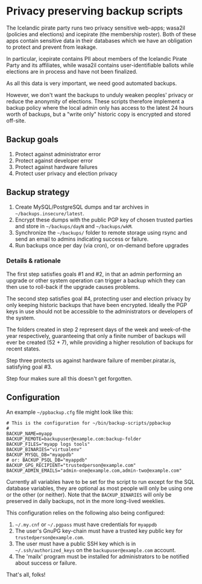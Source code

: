 # Privacy preserving backup scripts

The Icelandic pirate party runs two privacy sensitive web-apps; wasa2il
(policies and elections) and icepirate (the membership roster). Both of
these apps contain sensitive data in their databases which we have an
obligation to protect and prevent from leakage.

In particular, icepirate contains PII about members of the Icelandic
Pirate Party and its affiliates, while wasa2il contains
user-identifiable ballots while elections are in process and have not
been finalized.

As all this data is very important, we need good automated backups.

However, we don't want the backups to unduly weaken peoples' privacy or
reduce the anonymity of elections. These scripts therefore implement a
backup policy where the local admin only has access to the latest 24
hours worth of backups, but a "write only" historic copy is encrypted
and stored off-site.


## Backup goals

1. Protect against administrator error
2. Protect against developer error
3. Protect against hardware failures
4. Protect user privacy and election privacy


## Backup strategy

1. Create MySQL/PostgreSQL dumps and tar archives in `~/backups.insecure/latest`.
2. Encrypt these dumps with the public PGP key of chosen trusted
   parties and store in `~/backups/dayN` and `~/backups/wkM`.
3. Synchronize the `~/backups/` folder to remote storage using rsync and
   send an email to admins indicating success or failure.
4. Run backups once per day (via cron), or on-demand before upgrades

### Details & rationale

The first step satisfies goals #1 and #2, in that an admin performing an
upgrade or other system operation can trigger a backup which they can
then use to roll-back if the upgrade causes problems.

The second step satisfies goal #4, protecting user and election privacy
by only keeping historic backups that have been encrypted. Ideally the
PGP keys in use should not be accessible to the administrators or
developers of the system.

The folders created in step 2 represent days of the week and week-of-the
year respectively, guaranteeing that only a finite number of backups
will ever be created (52 + 7), while providing a higher resolution of
backups for recent states.

Step three protects us against hardware failure of member.piratar.is,
satisfying goal #3.

Step four makes sure all this doesn't get forgotten.


## Configuration

An example `~/ppbackup.cfg` file might look like this:

    # This is the configuration for ~/bin/backup-scripts/ppbackup
    #
    BACKUP_NAME=myapp
    BACKUP_REMOTE=backupuser@example.com:backup-folder
    BACKUP_FILES="myapp logs tools"
    BACKUP_BINARIES="virtualenv"
    BACKUP_MYSQL_DB="myappdb"
    # or: BACKUP_PSQL_DB="myappdb"
    BACKUP_GPG_RECIPIENT="trustedperson@example.com"
    BACKUP_ADMIN_EMAILS="admin-one@example.com,admin-two@example.com"

Currently all variables have to be set for the script to run except for
the SQL database variables, they are optional as most people will only
be using one or the other (or neither). Note that the `BACKUP_BINARIES`
will only be preserved in daily backups, not in the more long-lived
weeklies.

This configuration relies on the following also being configured:

   1. `~/.my.cnf` or `~/.pgpass` must have credentials for `myappdb`
   2. The user's GnuPG key-chain must have a trusted key public key
      for `trustedperson@example.com`.
   3. The user must have a public SSH key which is in `~/.ssh/authorized_keys`
      on the `backupuser@example.com` account.
   4. The 'mailx' program must be installed for administrators to be
      notified about success or failure.

That's all, folks!
